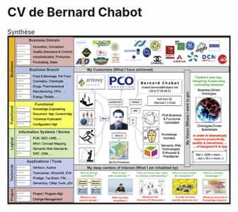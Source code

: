 CV de Bernard Chabot
==

Synthèse
![Visual CV](https://github.com/iPlumb3r/About/blob/master/images/CV_Visual_Main.png)
